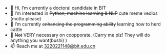 - 👋 Hi, I’m currently a doctoral candidate in BIT
- 👀 I’m interested in ~~Python, machine learning & NLP~~ cute meme vedios (motto please)
- 🌱 I’m currently ~~enhancing the programming ability~~ learning how to herd cattle
- 💞️ ~~Not~~ VERY necessary on coopporate. (Carry me plz! They will do anything you want(bushi) )
- 📫 Reach me at 3220221148@bit.edu.cn

<!---
xmanners/xmanners is a ✨ special ✨ repository because its `README.md` (this file) appears on your GitHub profile.
You can click the Preview link to take a look at your changes.
--->
